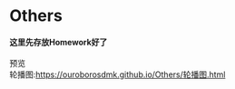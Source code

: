 # Others
<strong>这里先存放Homework好了</strong>
<br />
<br />预览
<br />轮播图:https://ouroborosdmk.github.io/Others/轮播图.html

